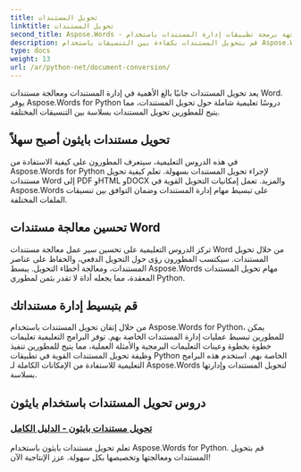 ```yaml
---
title: تحويل المستندات
linktitle: تحويل المستندات
second_title: Aspose.Words - واجهة برمجة تطبيقات إدارة المستندات باستخدام Python
description: قم بتحويل المستندات بكفاءة بين التنسيقات باستخدام Aspose.Words for Python. قم بتبسيط معالجة مستندات Word وتبسيط مهام إدارة المستندات لديك.
type: docs
weight: 13
url: /ar/python-net/document-conversion/
---
```


يعد تحويل المستندات جانبًا بالغ الأهمية في إدارة المستندات ومعالجة مستندات Word. يوفر Aspose.Words for Python دروسًا تعليمية شاملة حول تحويل المستندات، مما يتيح للمطورين تحويل المستندات بسلاسة بين التنسيقات المختلفة.

## تحويل مستندات بايثون أصبح سهلاً

في هذه الدروس التعليمية، سيتعرف المطورون على كيفية الاستفادة من Aspose.Words for Python لإجراء تحويل المستندات بسهولة. تعلم كيفية تحويل مستندات Word إلى PDF وHTML وDOCX والمزيد. تعمل إمكانيات التحويل القوية في Aspose.Words على تبسيط مهام إدارة المستندات وضمان التوافق بين تنسيقات الملفات المختلفة.

## تحسين معالجة مستندات Word

تركز الدروس التعليمية على تحسين سير عمل معالجة مستندات Word من خلال تحويل المستندات. سيكتسب المطورون رؤى حول التحويل الدفعي، والحفاظ على عناصر المستندات، ومعالجة أخطاء التحويل. يبسط Aspose.Words مهام تحويل المستندات المعقدة، مما يجعله أداة لا تقدر بثمن لمطوري Python.

## قم بتبسيط إدارة مستنداتك

من خلال إتقان تحويل المستندات باستخدام Aspose.Words for Python، يمكن للمطورين تبسيط عمليات إدارة المستندات الخاصة بهم. توفر البرامج التعليمية تعليمات خطوة بخطوة وعينات التعليمات البرمجية والأمثلة العملية، مما يتيح للمطورين تنفيذ وظيفة تحويل المستندات القوية في تطبيقات Python الخاصة بهم. استخدم هذه البرامج التعليمية للاستفادة من الإمكانات الكاملة لـ Aspose.Words لتحويل المستندات وإدارتها بسلاسة.

## دروس تحويل المستندات باستخدام بايثون
### [تحويل مستندات بايثون - الدليل الكامل](./python-document-conversion/)
تعلم تحويل مستندات بايثون باستخدام Aspose.Words for Python. قم بتحويل المستندات ومعالجتها وتخصيصها بكل سهولة. عزز الإنتاجية الآن!